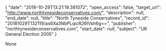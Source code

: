 {
  "date": "2018-10-29T13:21:19.381072", 
  "open_access": false, 
  "target_url": "http://www.northtynesideconservatives.com/", 
  "description": null, 
  "end_date": null, 
  "title": "North Tyneside Conservatives", 
  "record_id": "20181029T132119/as6Xa3NbPLqicR26IVsh6g==", 
  "publisher": "northtynesideconservatives.com", 
  "start_date": null, 
  "subject": "UK General Election 2005"
}

None